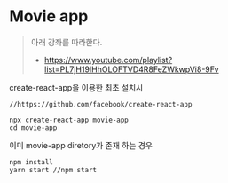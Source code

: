 # Movie app

> 아래 강좌를 따라한다.
> 
> * https://www.youtube.com/playlist?list=PL7jH19IHhOLOFTVD4R8FeZWkwpVi8-9Fv


create-react-app을 이용한 최초 설치시 

```
//https://github.com/facebook/create-react-app

npx create-react-app movie-app
cd movie-app
```

이미 movie-app diretory가 존재 하는 경우

```
npm install
yarn start //npm start
```


